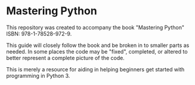 # Mastering Python

This repository was created to accompany the book "Mastering Python" ISBN: 978-1-78528-972-9.

This guide will closely follow the book and be broken in to smaller parts as needed. In some places the code may be "fixed", completed, or altered to better represent a complete picture of the code.

This is merely a resource for aiding in helping beginners get started with programming in Python 3.
